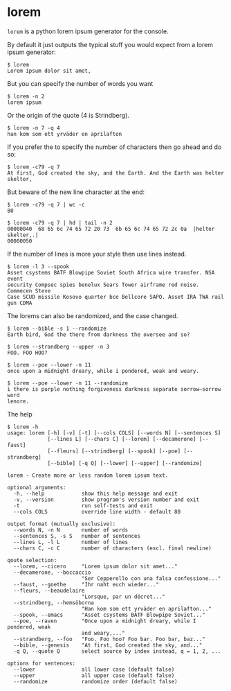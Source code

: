 lorem
=====

`lorem` is a python lorem ipsum generator for the console.

By default it just outputs the typical stuff you would expect from a lorem ipsum generator:

    $ lorem
    Lorem ipsum dolor sit amet,


But you can specify the number of words you want

    $ lorem -n 2
    lorem ipsum


Or the origin of the quote (4 is Strindberg).

    $ lorem -n 7 -q 4
    han kom som ett yrväder en aprilafton


If you prefer the to specify the number of characters then go ahead and do so:

    $ lorem -c79 -q 7
    At first, God created the sky, and the Earth. And the Earth was helter skelter,

But beware of the new line character at the end:

    $ lorem -c79 -q 7 | wc -c
    80

    $ lorem -c79 -q 7 | hd | tail -n 2
    00000040  68 65 6c 74 65 72 20 73  6b 65 6c 74 65 72 2c 0a  |helter skelter,.|
    00000050


If the number of lines is more your style then use lines instead.

    $ lorem -l 3 --spook
    Asset csystems BATF Blowpipe Soviet South Africa wire transfer. NSA event
    security Compsec spies benelux Sears Tower airframe red noise. Commecen Steve
    Case SCUD missile Kosovo quarter bce Bellcore SAPO. Asset IRA TWA rail gun CDMA


The lorems can also be randomized, and the case changed.

    $ lorem --bible -s 1 --randomize
    Earth bird, God the there from darkness the oversee and so?

    $ lorem --strandberg --upper -n 3
    FOO. FOO HOO?

    $ lorem --poe --lower -n 11
    once upon a midnight dreary, while i pondered, weak and weary.

    $ lorem --poe --lower -n 11 --randomize
    i there is purple nothing forgiveness darkness separate sorrow—sorrow word
    lenore.

The help

    $ lorem -h
    usage: lorem [-h] [-v] [-t] [--cols COLS] [--words N] [--sentences S]
                 [--lines L] [--chars C] [--lorem] [--decamerone] [--faust]
                 [--fleurs] [--strindberg] [--spook] [--poe] [--strandberg]
                 [--bible] [-q Q] [--lower] [--upper] [--randomize]

    lorem - Create more or less random lorem ipsum text.

    optional arguments:
      -h, --help            show this help message and exit
      -v, --version         show program's version number and exit
      -t                    run self-tests and exit
      --cols COLS           override line width - default 80

    output format (mutually exclusive):
      --words N, -n N       number of words
      --sentences S, -s S   number of sentences
      --lines L, -l L       number of lines
      --chars C, -c C       number of characters (excl. final newline)

    qoute selection:
      --lorem, --cicero     "Lorem ipsum dolor sit amet..."
      --decamerone, --boccaccio
                            "Ser Cepperello con una falsa confessione..."
      --faust, --goethe     "Ihr naht euch wieder..."
      --fleurs, --beaudelaire
                            "Lorsque, par un décret..."
      --strindberg, --hemsöborna
                            "Han kom som ett yrväder en aprilafton..."
      --spook, --emacs      "Asset csystems BATF Blowpipe Soviet..."
      --poe, --raven        "Once upon a midnight dreary, while I pondered, weak
                            and weary,..."
      --strandberg, --foo   "Foo. Foo hoo? Foo bar. Foo bar, baz..."
      --bible, --genesis    "At first, God created the sky, and..."
      -q Q, --quote Q       select source by index instead, q = 1, 2, ...

    options for sentences:
      --lower               all lower case (default false)
      --upper               all upper case (default false)
      --randomize           randomize order (default false)

